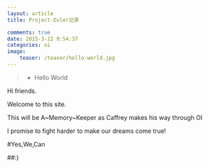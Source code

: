 ```yaml
---
layout: article
title: Project-Euler记录

comments: true
date: 2015-3-22 9:54:37
categories: oi
image:
    teaser: /teaser/hello-world.jpg
---
```

>* Hello World


Hi friends.

Welcome to this site.

This will be A~Memory~Keeper as Caffrey makes his way through OI

I promise to fight harder to make our dreams come true!

#Yes,We,Can

##:)